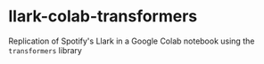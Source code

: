 # llark-colab-transformers
Replication of Spotify's Llark in a Google Colab notebook using the `transformers` library
